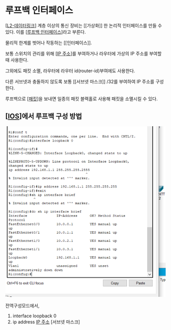 # 루프백 인터페이스


[[L2-데이터링크]] 계층 이상의 통신 장비는 [[가상화]] 한 논리적 인터페이스를 만들 수 있다. 이를 [[루프백 인터페이스]]라고 부른다. 

물리적 한계를 벗어나 작동하는 [[인터페이스]].

보통 스위치의 관리를 위해 [[IP 주소]]를 부여하거나 라우터에 가상의 IP 주소를 부여할 때 사용한다.

그외에도 패킷 소멸, 라우터에 라우터 id(router-id)부여에도 사용한다. 

다른 서브넷과 충돌하지 않도록 보통 [[서브넷 마스크]] /32를 부여하여 IP 주소를 구성한다. 

루프백으로 [[패킷]]을 보내면 일종의 패킷 블랙홀로 사용해 패킷을 소멸시킬 수 있다.


## [[IOS]]에서 루프백 구성 방법

![루프백 인터페이스 구성 명령](../attachments/2022-09-22-13-51-25.png)

전역구성모드에서, 
1. interface loopback 0 
2. ip address [IP 주소] [서브넷 마스크]


[//begin]: # "Autogenerated link references for markdown compatibility"
[L2-데이터링크]: L2-데이터링크.md "L2-데이터링크"
[루프백 인터페이스]: <루프백 인터페이스.md> "루프백 인터페이스"
[IP 주소]: <IP 주소.md> "IP 주소"
[패킷]: 패킷.md "패킷"
[IOS]: IOS.md "IOS"
[//end]: # "Autogenerated link references"
[//begin]: # "Autogenerated link references for markdown compatibility"
[L2-데이터링크]: L2-데이터링크.md "L2-데이터링크"
[루프백 인터페이스]: <루프백 인터페이스.md> "루프백 인터페이스"
[IP 주소]: <IP 주소.md> "IP 주소"
[패킷]: 패킷.md "패킷"
[IOS]: IOS.md "IOS"
[//end]: # "Autogenerated link references"